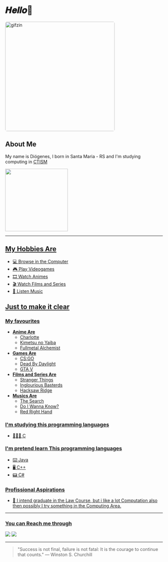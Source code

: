 # 𝑯𝒆𝒍𝒍𝒐👋

<img align="center" alt="gifzin" height="350" style="border-radius:5px;" src="https://i.imgur.com/2CGv2Tz.gif">


## **About Me**



My name is Diógenes, I born in Santa Maria - RS and I'm studying computing in [CTISM](https://www.ufsm.br/unidades-universitarias/ctism/) 

<div align="left">
  <a href="https://github.com/Di889">
  <img height="200em" src="https://github-readme-stats.vercel.app/api?username=Di889&show_icons=true&theme=tokyonight&include_all_commits=true&count_private=true"/>
</div>

***

## My Hobbies Are
- 💻 Browse in the Computer
- 🎮 Play Videogames
- 🎞 Watch Animes
- 🎬 Watch Films and Series
- 🎵 Listen Music

## Just to make it clear

### My favourites 
- **Anime Are**
   - Charlotte
   - Kimetsu no Yaiba
   - Fullmetal Alchemist
- **Games Are**
   - CS:GO
   - Dead By Daylight
   - GTA V
- **Films and Series Are**
   - Stranger Things
   - Inglourious Basterds
   - Hacksaw Ridge
- **Musics Are**
   - The Search
   - Do I Wanna Know?
   - Red Right Hand


### I'm studying this programming languages 
- 👨🏻‍💻 C

### I'm pretend learn This programming languages
- ⌨️ Java
- 🖥 C++
- 📟 C#

### Profissional Aspirations
- 💼 I intend graduate in the Law Course, but i like a lot Computation also
then possibly I try something in the Computing Area.

***
 
### You can Reach me through
<a href = "mailto:diogenes.steca@gmail.com"><img src="https://img.shields.io/badge/-Gmail-%23333?style=for-the-badge&logo=gmail&logoColor=white" target="_blank"></a>
<a href = "https://mobile.twitter.com/DiogenesPotrich"><img src="https://img.shields.io/badge/Twitter-1DA1F2?style=for-the-badge&logo=twitter&logoColor=white" target="_blank"></a>

***
> "Success is not final, failure is not fatal: It is the courage to continue that counts." — Winston S. Churchill











